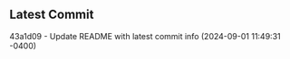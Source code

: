 
## Latest Commit
43a1d09 - Update README with latest commit info (2024-09-01 11:49:31 -0400) <Yunxi-Zhou>
